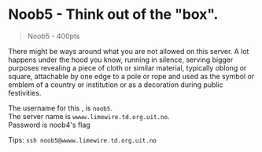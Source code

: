 # Noob5 - Think out of the "box". 
>    Noob5 - 400pts


There might be ways around what you are not allowed on this server. A lot happens under the hood you know, running in silence, serving bigger purposes revealing a piece of cloth or similar material, typically oblong or square, attachable by one edge to a pole or rope and used as the symbol or emblem of a country or institution or as a decoration during public festivities.

The username for this , is `noob5`.  
The server name is `wwww.limewire.td.org.uit.no`.  
Password is noob4's flag

Tips:
`ssh noob5@wwww.limewire.td.org.uit.no`



